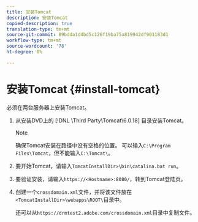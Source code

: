 ```yaml
---
title: 安装Tomcat
description: 安装Tomcat
copied-description: true
translation-type: tm+mt
source-git-commit: 89bdda1d4bd5c126f19ba75a819942df901183d1
workflow-type: tm+mt
source-wordcount: '78'
ht-degree: 0%

---
```



# 安装Tomcat {#install-tomcat}

必须在两台服务器上安装Tomcat。
1. 从安装DVD上的 [!DNL \Third Party\Tomcat\6.0.18\] 目录安装Tomcat。

   >[!NOTE]
   >
   >确保Tomcat安装在路径中没有空格的位置。 可以输入`C:\Program Files\Tomcat`，但不能输入`C:\Tomcat\`。

1. 要开始Tomcat，请输入`TomcatInstallDir>\bin\catalina.bat run`。
1. 要验证安装，请输入`https://<Hostname>:8080/`，转到Tomcat登陆页。
1. 创建一个`crossdomain.xml`文件，并将该文件放在`<TomcatInstallDir>\webapps\ROOT\`目录中。

   还可以从`https://drmtest2.adobe.com/crossdomain.xml`目录中复制文件。
